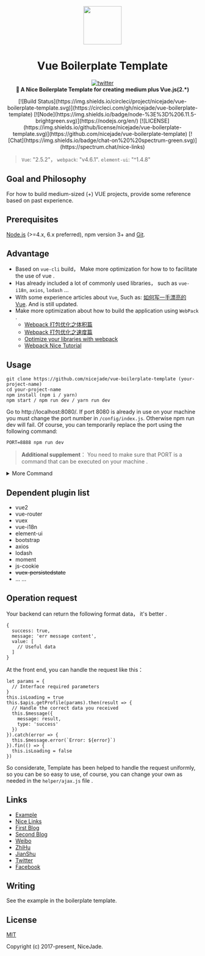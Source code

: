 <p align="center"><a href="https://vuejs.org" target="_blank"><img width="100"src="https://vuejs.org/images/logo.png"></a></p>

<h1 align="center"><strong>Vue Boilerplate Template</strong></h1>

<div align="center">
  <a href="https://twitter.com/intent/tweet?text=Cool:&url=https://github.com/nicejade/vue-boilerplate-template">
    <img src="https://img.shields.io/twitter/url/https://github.com/nicejade/vue-boilerplate-template/blob/master/assets/images/logo.svg?style=for-the-badge" alt="twitter">
  </a>
</div>
<div align="center">
  <strong>🍎 A Nice Boilerplate Template for creating medium plus Vue.js(2.*)</strong>
</div>

<p align="center">
  [![Build Status](https://img.shields.io/circleci/project/nicejade/vue-boilerplate-template.svg)](https://circleci.com/gh/nicejade/vue-boilerplate-template)
  [![Node](https://img.shields.io/badge/node-%3E%3D%206.11.5-brightgreen.svg)](https://nodejs.org/en/)
  [![LICENSE](https://img.shields.io/github/license/nicejade/vue-boilerplate-template.svg)](https://github.com/nicejade/vue-boilerplate-template)
  [![Chat](https://img.shields.io/badge/chat-on%20%20spectrum-green.svg)](https://spectrum.chat/nice-links)
</p>

>`Vue`: "2.5.2"， `webpack`: "v4.6.1". `element-ui`: "^1.4.8"

## Goal and Philosophy

For how to build medium-sized (+) VUE projects, provide some reference based on past experience.

## Prerequisites

[Node.js](https://nodejs.org/en/) (>=4.x, 6.x preferred), npm version 3+ and [Git](https://git-scm.com/).

## Advantage
- Based on `vue-cli` build， Make more optimization for how to to facilitate the use of vue .
- Has already included a lot of commonly used libraries， such as `vue-i18n`, `axios`, `lodash` ...
- With some experience articles about `Vue`, Such as: [如何写一手漂亮的 Vue](https://jeffjade.com/2017/03/11/120-how-to-write-vue-better/). And is still updated.
- Make more optimization about how to build the application using `WebPack` .
  - [Webpack 打包优化之体积篇](http://jeffjade.com/2017/08/06/124-webpack-packge-optimization-for-volume/)
  - [Webpack 打包优化之速度篇](http://jeffjade.com/2017/08/12/125-webpack-package-optimization-for-speed/)
  - [Optimize your libraries with webpack](https://github.com/GoogleChromeLabs/webpack-libs-optimizations)
  - [Webpack Nice Tutorial](https://github.com/nicejade/nice-front-end-tutorial/blob/master/tutorial/webpack-tutorial.md)

## Usage

```
git clone https://github.com/nicejade/vue-boilerplate-template (your-project-name)
cd your-project-name
npm install (npm i / yarn)
npm start / npm run dev / yarn run dev
```

Go to http://localhost:8080/. If port 8080 is already in use on your machine you must change the port number in `/config/index.js`. Otherwise npm run dev will fail. Of course, you can temporarily replace the port using the following command:

```
PORT=8888 npm run dev
```

>**Additional supplement**： You need to make sure that PORT is a command that can be executed on your machine .

<details>
<summary>More Command</summary>

```
npm run build
```
Equivalent execution `node build.js`, initiate a build project .

```
npm run build:dll
```
Equivalent execution `webpack --config build/webpack.dll.conf.js`, For more information see [webpack.DllPlugin](https://webpack.js.org/plugins/dll-plugin/).

```
npm run jarvis / yarn run jarvis
```

run [webpack-jarvis](https://github.com/zouhir/jarvis)(A very intelligent browser based Webpack dashboard)，In your browser open: localhost:1337 , you have it.

![JARVIS for Webpack](https://raw.githubusercontent.com/nicejade/vue-boilerplate-template/master/static/img/JARVIS%20for%20Webpack.png)

```
npm run pretest
```
Using nodejs to build the local server, do a simple pre testv for the code after the package.

```
npm run analyz
```

Webpack plugin and CLI utility that represents bundle content as convenient interactive zoomable treemap. It will automatically open this address：http://localhost:8888/ .

![webpack-bundle-analyzer](https://cloud.githubusercontent.com/assets/302213/20628702/93f72404-b338-11e6-92d4-9a365550a701.gif)

</details>

## Dependent plugin list

- vue2
- vue-router
- vuex
- vue-i18n
- element-ui
- bootstrap
- axios
- lodash
- moment
- js-cookie
- ~~vuex-persistedstate~~
- ... ...

## Operation request
Your backend can return the following format data， it's better .
```
{
  success: true,
  message: 'err message content',
  value: [
    // Useful data
  ]
}
```

At the front end, you can handle the request like this：
```
let params = {
  // Interface required parameters
}
this.isLoading = true
this.$apis.getProfile(params).then(result => {
  // Handle the correct data you received
  this.$message({
    message: result,
    type: 'success'
  })
}).catch(error => {
  this.$message.error(`Error: ${error}`)
}).fin(() => {
  this.isLoading = false
})
```

So considerate, Template has been helped to handle the request uniformly, so you can be so easy to use, of course, you can change your own as needed in the `helper/ajax.js` file .

## Links

- [Example](https://github.com/nicejade/nicelinks-vue-client)
- [Nice Links](https://nicelinks.site)
- [First Blog](https://jeffjade.com)
- [Second Blog](https://blog.lovejade.cn/)
- [Weibo](http://weibo.com/jeffjade)
- [ZhiHu](https://www.zhihu.com/people/yang-qiong-pu/)
- [JianShu](http://www.jianshu.com/u/9aae3d8f4c3d)
- [Twitter](https://twitter.com/jeffjade2)
- [Facebook](https://www.facebook.com/yang.gang.jade)

## Writing

See the example in the boilerplate template.

## License

[MIT](http://opensource.org/licenses/MIT)

Copyright (c) 2017-present, NiceJade.
